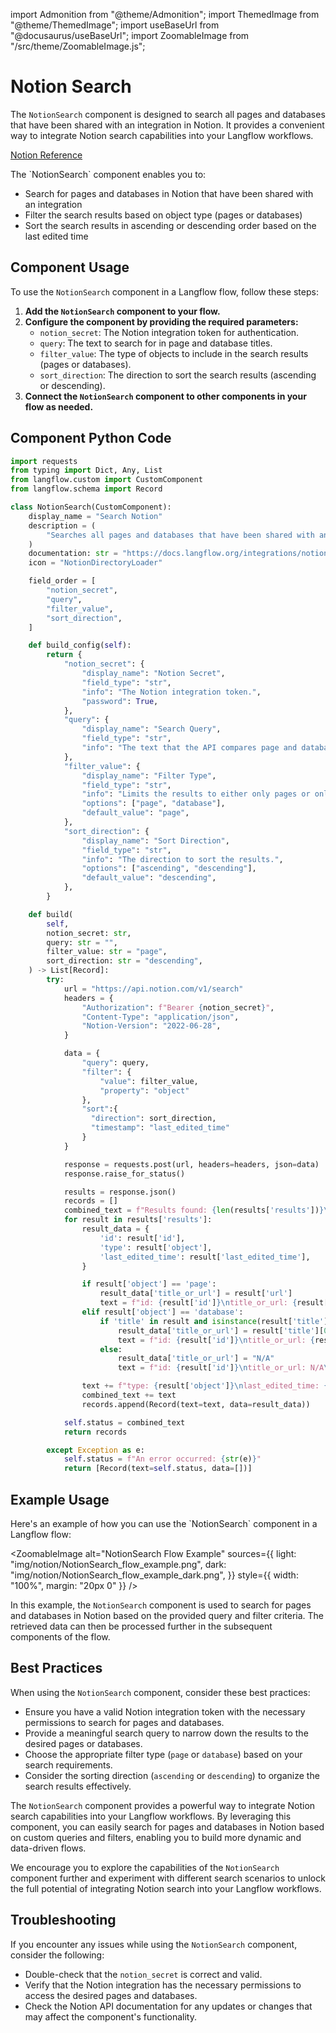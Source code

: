 import Admonition from "@theme/Admonition";
import ThemedImage from "@theme/ThemedImage";
import useBaseUrl from "@docusaurus/useBaseUrl";
import ZoomableImage from "/src/theme/ZoomableImage.js";

# Notion Search

The `NotionSearch` component is designed to search all pages and databases that have been shared with an integration in Notion. It provides a convenient way to integrate Notion search capabilities into your Langflow workflows.

[Notion Reference](https://developers.notion.com/reference/search)

<Admonition type="tip" title="Component Functionality">
 The `NotionSearch` component enables you to:

- Search for pages and databases in Notion that have been shared with an integration
- Filter the search results based on object type (pages or databases)
- Sort the search results in ascending or descending order based on the last edited time

</Admonition>

## Component Usage

To use the `NotionSearch` component in a Langflow flow, follow these steps:

1. **Add the `NotionSearch` component to your flow.**
2. **Configure the component by providing the required parameters:**
   - `notion_secret`: The Notion integration token for authentication.
   - `query`: The text to search for in page and database titles.
   - `filter_value`: The type of objects to include in the search results (pages or databases).
   - `sort_direction`: The direction to sort the search results (ascending or descending).
3. **Connect the `NotionSearch` component to other components in your flow as needed.**

## Component Python Code

```python
import requests
from typing import Dict, Any, List
from langflow.custom import CustomComponent
from langflow.schema import Record

class NotionSearch(CustomComponent):
    display_name = "Search Notion"
    description = (
        "Searches all pages and databases that have been shared with an integration."
    )
    documentation: str = "https://docs.langflow.org/integrations/notion/search"
    icon = "NotionDirectoryLoader"

    field_order = [
        "notion_secret",
        "query",
        "filter_value",
        "sort_direction",
    ]

    def build_config(self):
        return {
            "notion_secret": {
                "display_name": "Notion Secret",
                "field_type": "str",
                "info": "The Notion integration token.",
                "password": True,
            },
            "query": {
                "display_name": "Search Query",
                "field_type": "str",
                "info": "The text that the API compares page and database titles against.",
            },
            "filter_value": {
                "display_name": "Filter Type",
                "field_type": "str",
                "info": "Limits the results to either only pages or only databases.",
                "options": ["page", "database"],
                "default_value": "page",
            },
            "sort_direction": {
                "display_name": "Sort Direction",
                "field_type": "str",
                "info": "The direction to sort the results.",
                "options": ["ascending", "descending"],
                "default_value": "descending",
            },
        }

    def build(
        self,
        notion_secret: str,
        query: str = "",
        filter_value: str = "page",
        sort_direction: str = "descending",
    ) -> List[Record]:
        try:
            url = "https://api.notion.com/v1/search"
            headers = {
                "Authorization": f"Bearer {notion_secret}",
                "Content-Type": "application/json",
                "Notion-Version": "2022-06-28",
            }

            data = {
                "query": query,
                "filter": {
                    "value": filter_value,
                    "property": "object"
                },
                "sort":{
                  "direction": sort_direction,
                  "timestamp": "last_edited_time"
                }
            }

            response = requests.post(url, headers=headers, json=data)
            response.raise_for_status()

            results = response.json()
            records = []
            combined_text = f"Results found: {len(results['results'])}\n\n"
            for result in results['results']:
                result_data = {
                    'id': result['id'],
                    'type': result['object'],
                    'last_edited_time': result['last_edited_time'],
                }

                if result['object'] == 'page':
                    result_data['title_or_url'] = result['url']
                    text = f"id: {result['id']}\ntitle_or_url: {result['url']}\n"
                elif result['object'] == 'database':
                    if 'title' in result and isinstance(result['title'], list) and len(result['title']) > 0:
                        result_data['title_or_url'] = result['title'][0]['plain_text']
                        text = f"id: {result['id']}\ntitle_or_url: {result['title'][0]['plain_text']}\n"
                    else:
                        result_data['title_or_url'] = "N/A"
                        text = f"id: {result['id']}\ntitle_or_url: N/A\n"

                text += f"type: {result['object']}\nlast_edited_time: {result['last_edited_time']}\n\n"
                combined_text += text
                records.append(Record(text=text, data=result_data))

            self.status = combined_text
            return records

        except Exception as e:
            self.status = f"An error occurred: {str(e)}"
            return [Record(text=self.status, data=[])]
```

## Example Usage
<Admonition type="info" title="Example Usage">
Here's an example of how you can use the `NotionSearch` component in a Langflow flow:

<ZoomableImage
    alt="NotionSearch Flow Example"
    sources={{
    light: "img/notion/NotionSearch_flow_example.png",
    dark: "img/notion/NotionSearch_flow_example_dark.png",
    }}
    style={{ width: "100%", margin: "20px 0" }}
/>

In this example, the `NotionSearch` component is used to search for pages and databases in Notion based on the provided query and filter criteria. The retrieved data can then be processed further in the subsequent components of the flow.
</Admonition>

## Best Practices

When using the `NotionSearch` component, consider these best practices:

- Ensure you have a valid Notion integration token with the necessary permissions to search for pages and databases.
- Provide a meaningful search query to narrow down the results to the desired pages or databases.
- Choose the appropriate filter type (`page` or `database`) based on your search requirements.
- Consider the sorting direction (`ascending` or `descending`) to organize the search results effectively.

The `NotionSearch` component provides a powerful way to integrate Notion search capabilities into your Langflow workflows. By leveraging this component, you can easily search for pages and databases in Notion based on custom queries and filters, enabling you to build more dynamic and data-driven flows.

We encourage you to explore the capabilities of the `NotionSearch` component further and experiment with different search scenarios to unlock the full potential of integrating Notion search into your Langflow workflows.

## Troubleshooting

If you encounter any issues while using the `NotionSearch` component, consider the following:

- Double-check that the `notion_secret` is correct and valid.
- Verify that the Notion integration has the necessary permissions to access the desired pages and databases.
- Check the Notion API documentation for any updates or changes that may affect the component's functionality.
